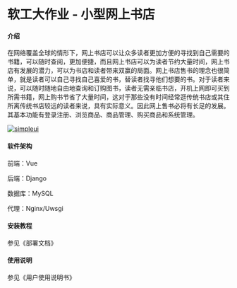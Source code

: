 # 软工大作业 - 小型网上书店

#### 介绍
在网络覆盖全球的情形下，网上书店可以让众多读者更加方便的寻找到自己需要的书籍，可以随时查阅，更加便捷，而且网上书店可以为读者节约大量时间，网上书店有发展的潜力，可以为书店和读者带来双赢的局面。网上书店售书的理念也很简单，就是读者可以自己寻找自己喜爱的书，替读者找寻他们想要的书。对于读者来说，可以随时随地自由地查询和订购图书，读者无需亲临书店，开机上网即可买到所需书籍，网上购书节省了大量时间，这对于那些没有时间经常逛传统书店或其住所离传统书店较远的读者来说，具有实际意义。因此网上售书必将有长足的发展。其基本功能有登录注册、浏览商品、商品管理、购买商品和系统管理。

[![simpleui](https://img.shields.io/badge/developing%20with-Simpleui-2077ff.svg)](https://github.com/newpanjing/simpleui)

#### 软件架构
前端：Vue

后端：Django

数据库：MySQL

代理：Nginx/Uwsgi


#### 安装教程

参见《部署文档》

#### 使用说明

参见《用户使用说明书》